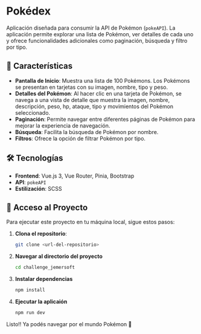 # Pokédex

Aplicación diseñada para consumir la API de Pokémon (`pokeAPI`). La aplicación permite explorar una lista de Pokémon, ver detalles de cada uno y ofrece funcionalidades adicionales como paginación, búsqueda y filtro por tipo.

## 🌟 Características

- **Pantalla de Inicio**: Muestra una lista de 100 Pokémons. Los Pokémons se presentan en tarjetas con su imagen, nombre, tipo y peso.
- **Detalles del Pokémon**: Al hacer clic en una tarjeta de Pokémon, se navega a una vista de detalle que muestra la imagen, nombre, descripción, peso, hp, ataque, tipo y movimientos del Pokémon seleccionado.
- **Paginación**: Permite navegar entre diferentes páginas de Pokémon para mejorar la experiencia de navegación.
- **Búsqueda**: Facilita la búsqueda de Pokémon por nombre.
- **Filtros**: Ofrece la opción de filtrar Pokémon por tipo.

## 🛠️ Tecnologías

- **Frontend**: Vue.js 3, Vue Router, Pinia, Bootstrap
- **API**: `pokeAPI`
- **Estilización**: SCSS

## 🚀 Acceso al Proyecto

Para ejecutar este proyecto en tu máquina local, sigue estos pasos:

1. **Clona el repositorio**:

   ```bash
   git clone <url-del-repositorio>
   ```

2. **Navegar al directorio del proyecto**
   ```sh
   cd challenge_jemersoft
   ```

3. **Instalar dependencias**
   ```sh
   npm install
   ```

4. **Ejecutar la aplicaión**
   ```sh
   npm run dev
   ```

Listo!! Ya podés navegar por el mundo Pokémon 👏 
